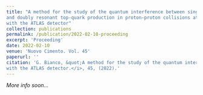 ```yaml
---
title: "A method for the study of the quantum interference between singly
and doubly resonant top-quark production in proton-proton collisions at the LHC
with the ATLAS detector"
collection: publications
permalink: /publication/2022-02-10-proceeding
excerpt: 'Proceeding'
date: 2022-02-10
venue: 'Nuovo Cimento. Vol. 45'
paperurl: ''
citation: 'G. Bianco, &quot;A method for the study of the quantum interference between singly and doubly resonant top-quark production in proton-proton collisions at the LHC
with the ATLAS detector.</i>, 45, (2022).'
---
```

*More info soon...*